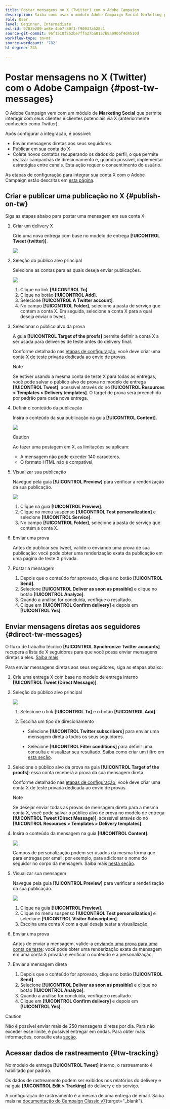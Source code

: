 ```yaml
---
title: Postar mensagens no X (Twitter) com o Adobe Campaign
description: Saiba como usar o módulo Adobe Campaign Social Marketing para postar mensagens no X (antigo Twitter) e enviar mensagens diretas aos seus seguidores
role: User
level: Beginner, Intermediate
exl-id: 0783e289-ae8e-4bb7-80f1-f90937a528c1
source-git-commit: 96f1518f252be7ffa27ba8157b8a090bf4d4510d
workflow-type: tm+mt
source-wordcount: '782'
ht-degree: 24%

---
```



# Postar mensagens no X (Twitter) com o Adobe Campaign {#post-tw-messages}

O Adobe Campaign vem com um módulo de **Marketing Social** que permite interagir com seus clientes e clientes potenciais via X (anteriormente conhecido como Twitter).

Após configurar a integração, é possível:

* Enviar mensagens diretas aos seus seguidores
* Publicar em sua conta do X
* Colete novos contatos recuperando os dados do perfil, o que permite realizar campanhas de direcionamento e, quando possível, implementar estratégias entre canais. Esta ação requer o consentimento do usuário.


As etapas de configuração para integrar sua conta X com o Adobe Campaign estão descritas em [esta página](../connect/ac-tw.md).

## Criar e publicar uma publicação no X {#publish-on-tw}

Siga as etapas abaixo para postar uma mensagem em sua conta X:

1. Criar um delivery X

   Crie uma nova entrega com base no modelo de entrega **[!UICONTROL Tweet (twitter)]**.

   ![](assets/tw-new-delivery.png)

1. Seleção do público alvo principal

   Selecione as contas para as quais deseja enviar publicações.

   ![](assets/tw-define-target.png)

   1. Clique no link **[!UICONTROL To]**.
   1. Clique no botão **[!UICONTROL Add]**.
   1. Selecione **[!UICONTROL A Twitter account]**.
   1. No campo **[!UICONTROL Folder]**, selecione a pasta de serviço que contém a conta X. Em seguida, selecione a conta X para a qual deseja enviar o tweet.

1. Selecionar o público alvo da prova

   A guia **[!UICONTROL Target of the proofs]** permite definir a conta X a ser usada para deliveries de teste antes do delivery final.

   Conforme detalhado nas [etapas de configuração](../connect/ac-tw.md#tw-test-account), você deve criar uma conta X de teste privada dedicada ao envio de provas.

   >[!NOTE]
   >
   >Se estiver usando a mesma conta de teste X para todas as entregas, você pode salvar o público alvo de prova no modelo de entrega **[!UICONTROL Tweet]**, acessível através do nó **[!UICONTROL Resources > Templates > Delivery templates]**. O target de prova será preenchido por padrão para cada nova entrega.

1. Definir o conteúdo da publicação

   Insira o conteúdo da sua publicação na guia **[!UICONTROL Content]**.

   ![](assets/tw-delivery-content.png)

   >[!CAUTION]
   >
   >Ao fazer uma postagem em X, as limitações se aplicam:
   >
   >* A mensagem não pode exceder 140 caracteres.
   >* O formato HTML não é compatível.
   >

1. Visualizar sua publicação

   Navegue pela guia **[!UICONTROL Preview]** para verificar a renderização da sua publicação.

   ![](assets/tw-delivery-preview.png)

   1. Clique na guia **[!UICONTROL Preview]**.
   1. Clique no menu suspenso **[!UICONTROL Test personalization]** e selecione **[!UICONTROL Service]**.
   1. No campo **[!UICONTROL Folder]**, selecione a pasta de serviço que contém a conta X.

1. Enviar uma prova

   Antes de publicar seu tweet, valide-o enviando uma prova de sua publicação: você pode obter uma renderização exata da publicação em uma página de teste X privada.

1. Postar a mensagem

   1. Depois que o conteúdo for aprovado, clique no botão **[!UICONTROL Send]**.
   1. Selecione **[!UICONTROL Deliver as soon as possible]** e clique no botão **[!UICONTROL Analyze]**.
   1. Quando a análise for concluída, verifique o resultado.
   1. Clique em **[!UICONTROL Confirm delivery]** e depois em **[!UICONTROL Yes]**.

## Enviar mensagens diretas aos seguidores {#direct-tw-messages}

O fluxo de trabalho técnico **[!UICONTROL Synchronize Twitter accounts]** recupera a lista de X seguidores para que você possa enviar mensagens diretas a eles. [Saiba mais](../connect/ac-tw.md#synchro-tw-accounts)

Para enviar mensagens diretas aos seus seguidores, siga as etapas abaixo:

1. Crie uma entrega X com base no modelo de entrega interno **[!UICONTROL Tweet (Direct Message)]**.

1. Seleção do público alvo principal

   ![](assets/tw-dm-define-target.png)

   1. Selecione o link **[!UICONTROL To]** e o botão **[!UICONTROL Add]**.

   1. Escolha um tipo de direcionamento

      * Selecione **[!UICONTROL Twitter subscribers]** para enviar uma mensagem direta a todos os seus seguidores.

      * Selecione **[!UICONTROL Filter conditions]** para definir uma consulta e visualizar seu resultado. Saiba como criar um filtro em [esta seção](../audiences/create-filters.md#advanced-filters).

1. Selecione o público alvo da prova na guia **[!UICONTROL Target of the proofs]**: essa conta receberá a prova da sua mensagem direta.

   Conforme detalhado nas [etapas de configuração](../connect/ac-tw.md#tw-test-account), você deve criar uma conta X de teste privada dedicada ao envio de provas.


   >[!NOTE]
   >
   >Se desejar enviar todas as provas de mensagem direta para a mesma conta X, você pode salvar o público alvo de prova no modelo de entrega **[!UICONTROL Tweet (Direct Message)]**, acessível através do nó **[!UICONTROL Resources > Templates > Delivery templates]**.

1. Insira o conteúdo da mensagem na guia **[!UICONTROL Content]**.

   ![](assets/tw-dm-content.png)

   Campos de personalização podem ser usados da mesma forma que para entregas por email, por exemplo, para adicionar o nome do seguidor no corpo da mensagem. Saiba mais [nesta seção](../send/personalize.md).

1. Visualizar sua mensagem

   Navegue pela guia **[!UICONTROL Preview]** para verificar a renderização da sua publicação.

   ![](assets/tw-dm-preview.png)

   1. Clique na guia **[!UICONTROL Preview]**.
   1. Clique no menu suspenso **[!UICONTROL Test personalization]** e selecione **[!UICONTROL Visitor Subscription]**.
   1. Escolha uma conta X com a qual deseja testar a visualização.

1. Enviar uma prova

   Antes de enviar a mensagem, valide-a [enviando uma prova para uma conta de teste](../send/preview-and-proof.md): você pode obter uma renderização exata da mensagem em uma conta X privada e verificar o conteúdo e a personalização.

1. Enviar a mensagem direta

   1. Depois que o conteúdo for aprovado, clique no botão **[!UICONTROL Send]**.
   1. Selecione **[!UICONTROL Deliver as soon as possible]** e clique no botão **[!UICONTROL Analyze]**.
   1. Quando a análise for concluída, verifique o resultado.
   1. Clique em **[!UICONTROL Confirm delivery]** e depois em **[!UICONTROL Yes]**.

>[!CAUTION]
>
>Não é possível enviar mais de 250 mensagens diretas por dia. Para não exceder esse limite, é possível entregar em ondas. Para obter mais informações, consulte esta [seção](configure-and-send.md#sending-using-multiple-waves).


## Acessar dados de rastreamento {#tw-tracking}

No modelo de entrega **[!UICONTROL Tweet]** interno, o rastreamento é habilitado por padrão.

Os dados de rastreamento podem ser exibidos nos relatórios do delivery e na guia **[!UICONTROL Edit > Tracking]** do delivery e do serviço.

A configuração de rastreamento é a mesma de uma entrega de email. Saiba mais na [documentação do Campaign Classic v7](https://experienceleague.adobe.com/docs/campaign-classic/using/sending-messages/monitoring-deliveries/about-delivery-monitoring.html?lang=pt-BR){target="_blank"}.

